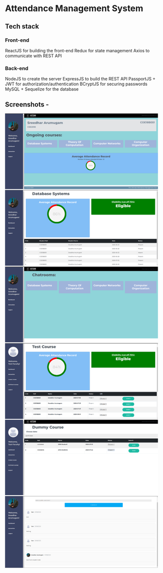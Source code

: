 # Attendance Management System
## Tech stack

### Front-end
ReactJS for building the front-end
Redux for state management
Axios to communicate with REST API

### Back-end
NodeJS to create the server
ExpressJS to build the REST API
PassportJS + JWT for authorization/authentication
BCryptJS for securing passwords
MySQL + Sequelize for the database


## Screenshots - 
![ams1](/Screenshots/ams1.png)
![ams1](/Screenshots/ams2.png)
![ams1](/Screenshots/ams3.png)
![ams1](/Screenshots/ams4.png)
![ams1](/Screenshots/ams5.png)
![ams1](/Screenshots/ams6.png)
